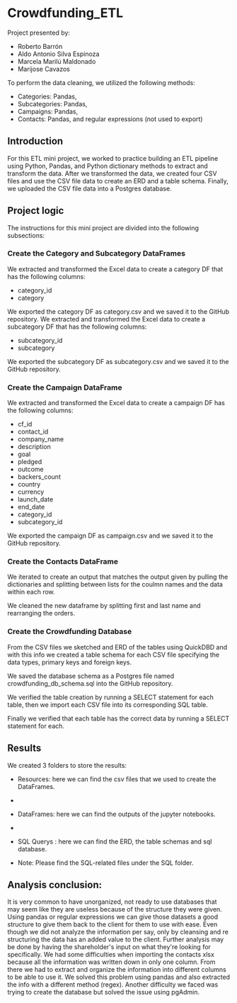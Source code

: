 # Crowdfunding_ETL

Project presented by:
* Roberto Barrón
* Aldo Antonio Silva Espinoza
* Marcela Marilú Maldonado
* Marijose Cavazos

To perform the data cleaning, we utilized the following methods:

* Categories: Pandas, 
* Subcategories: Pandas,
* Campaigns: Pandas,
* Contacts: Pandas, and regular expressions (not used to export)

## Introduction

For this ETL mini project, we worked to practice building an ETL pipeline using Python, Pandas, and Python dictionary methods to extract and transform the data. 
After we transformed the data, we created four CSV files and use the CSV file data to create an ERD and a table schema. Finally, we uploaded the CSV file data into a Postgres database.
 
 ## Project logic
 The instructions for this mini project are divided into the following subsections:

### Create the Category and Subcategory DataFrames

We extracted and transformed the Excel data to create a category DF that has the following columns:
 *  category_id
 *  category
 
 We exported the category DF as category.csv and we saved it to the GitHub repository.
 We extracted and transformed the Excel data to create a subcategory DF that has the following columns:
 *  subcategory_id
 *  subcategory
 
 We exported the subcategory DF as subcategory.csv and we saved it to the GitHub repository.

### Create the Campaign DataFrame
We extracted and transformed the Excel data to create a campaign DF has the following columns:
* cf_id
* contact_id
* company_name
* description
* goal
* pledged 
* outcome
* backers_count
* country
* currency
* launch_date
* end_date
* category_id
* subcategory_id

We exported the campaign DF as campaign.csv and we saved it to the GitHub repository.

### Create the Contacts DataFrame

We iterated to create an output that matches the output given by pulling the dictionaries and splitting between lists for the coulmn names and the data within each row.

We cleaned the new dataframe by splitting first and last name and rearranging the orders.


### Create the Crowdfunding Database

From the CSV files we sketched and ERD of the tables using QuickDBD and with this info we created a table schema for each CSV file specifying the data types, primary keys and foreign keys.

We saved the database schema as a Postgres file named crowdfunding_db_schema.sql into the GitHub repository.

We verified the table creation by running a SELECT statement for each table, then we import each CSV file into its corresponding SQL table. 

Finally we verified that each table has the correct data by running a SELECT statement for each.

## Results

We created 3 folders to store the results:

* Resources: here we can find the csv files that we used to create the DataFrames.
*
* DataFrames: here we can find the outputs of the jupyter notebooks.
* 
* SQL Querys : here we can find the ERD, the table schemas and sql database.


* Note: Please find the SQL-related files under the SQL folder.

## Analysis conclusion:
   It is very common to have unorganized, not ready to use databases that may seem like they are useless because of the structure they were given. Using
pandas or regular expressions we can give those datasets a good structure to give them back to the client for them to use with ease. Even though we did
not analyze the information per say, only by cleansing and re structuring the data has an added value to the client. Further analysis may be done by 
having the shareholder's input on what they're looking for specifically. We had some difficulties when importing the contacts xlsx because all the 
information was written down in only one column. From there we had to extract and organize the information into different columns to be able to use it. 
We solved this problem using pandas and also extracted the info with a different method (regex).
Another difficulty we faced was trying to create the database but solved the issue using pgAdmin. 


